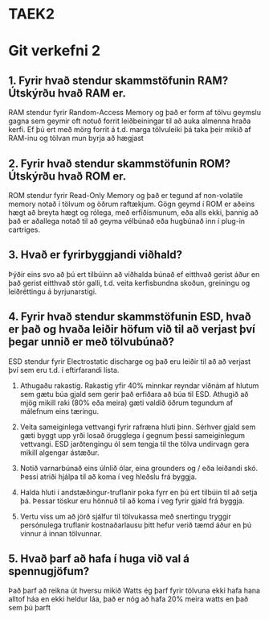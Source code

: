 # TAEK2
# Git verkefni 2

## 1. Fyrir hvað stendur skammstöfunin RAM? Útskýrðu hvað RAM er.

RAM stendur fyrir Random-Access Memory og það er form af tölvu geymslu gagna sem geymir oft notuð forrit leiðbeiningar til að auka almenna hraða kerfi. Ef þú ert með mörg forrit á t.d. marga tölvuleiki þá taka þeir mikið af RAM-inu og
tölvan mun byrja að hægjast

## 2. Fyrir hvað stendur skammstöfunin ROM? Útskýrðu hvað ROM er.

ROM stendur fyrir Read-Only Memory og það er tegund af non-volatile memory notað í tölvum og öðrum raftækjum. Gögn geymd í ROM er aðeins hægt að breyta hægt og rólega, með erfiðismunum, eða alls ekki, þannig að það er aðallega notað til að geyma vélbúnað eða hugbúnað inn í plug-in cartriges.

## 3. Hvað er fyrirbyggjandi viðhald?

Þýðir eins svo að þú ert tilbúinn að viðhalda búnað ef eitthvað gerist áður en það gerist eitthvað stór galli, t.d. veita kerfisbundna skoðun, greiningu og leiðréttingu á byrjunarstigi.

## 4. Fyrir hvað stendur skammstöfunin ESD, hvað er það og hvaða leiðir höfum við til að verjast því þegar unnið er með tölvubúnað?

ESD stendur fyrir Electrostatic discharge og það eru leiðir til að að verjast því sem eru t.d. í eftirfarandi lista.

1. Athugaðu rakastig. Rakastig yfir 40% minnkar reyndar viðnám af hlutum sem gætu búa gjald sem gerir það erfiðara að búa til ESD. Athugið að mjög mikill raki (80% eða meira) gæti valdið öðrum tegundum af málefnum eins tæringu.

2. Veita sameiginlega vettvangi fyrir rafræna hluti þinn. Sérhver gjald sem gæti byggt upp yrði losað örugglega í gegnum þessi sameiginlegum vettvangi. ESD jarðtengingu ól sem tengja til the tölva undirvagn gera mikill algengar ástæður.

3. Notið varnarbúnað eins úlnlið ólar, eina grounders og / eða leiðandi skó. Þessi atriði hjálpa til að koma í veg hleðslu frá byggja.

4. Halda hluti í andstæðingur-truflanir poka fyrr en þú ert tilbúin til að setja þá. Þessar töskur eru hönnuð til að koma í veg fyrir gjald frá byggja.

5. Vertu viss um að jörð sjálfur til tölvukassa með snertingu tryggir persónulega truflanir kostnaðarlausu þitt hefur verið tæmd áður en þú vinnur á innan tölvunnar.

## 5. Hvað þarf að hafa í huga við val á spennugjöfum?

Það þarf að reikna út hversu mikið Watts ég þarf fyrir tölvuna ekki hafa hana alltof háa en ekki heldur láa, það er nóg að hafa 20% meira watts en það sem þú þarft
